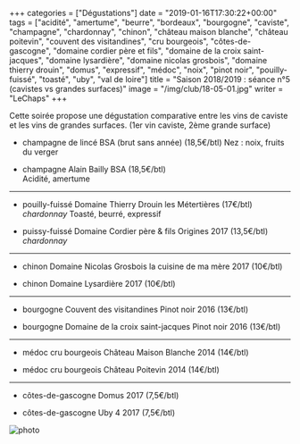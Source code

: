 +++
categories = ["Dégustations"]
date = "2019-01-16T17:30:22+00:00"
tags = ["acidité", "amertume", "beurre", "bordeaux", "bourgogne", "caviste", "champagne", "chardonnay", "chinon", "château maison blanche", "château poitevin", "couvent des visitandines", "cru bourgeois", "côtes-de-gascogne", "domaine cordier père et fils", "domaine de la croix saint-jacques", "domaine lysardière", "domaine nicolas grosbois", "domaine thierry drouin", "domus", "expressif", "médoc", "noix", "pinot noir", "pouilly-fuissé", "toasté", "uby", "val de loire"] 
title = "Saison 2018/2019 : séance n°5 (cavistes vs grandes surfaces)"
image = "/img/club/18-05-01.jpg"
writer = "LeChaps"
+++

Cette soirée propose une dégustation comparative entre les vins de caviste et les vins de grandes surfaces. (1er vin caviste, 2ème grande surface)

* champagne de lincé BSA (brut sans année) (18,5€/btl)
Nez : noix, fruits du verger

* champagne Alain Bailly BSA (18,5€/btl)  
Acidité, amertume

---

* pouilly-fuissé Domaine Thierry Drouin les Métertières (17€/btl)  
_chardonnay_
Toasté, beurré, expressif

* puissy-fuissé Domaine Cordier père & fils Origines 2017 (13,5€/btl)  
_chardonnay_

---

* chinon Domaine Nicolas Grosbois la cuisine de ma mère 2017 (10€/btl)

* chinon Domaine Lysardière 2017 (10€/btl)

---

* bourgogne Couvent des visitandines Pinot noir 2016 (13€/btl)

* bourgogne Domaine de la croix saint-jacques Pinot noir 2016 (13€/btl)

---

* médoc cru bourgeois Château Maison Blanche 2014 (14€/btl) <i class="fa fa-minus-circle"></i>

* médoc cru bourgeois Château Poitevin 2014 (14€/btl) <i class="fa fa-minus-circle"></i>

---

* côtes-de-gascogne Domus 2017 (7,5€/btl)

* côtes-de-gascogne Uby 4 2017 (7,5€/btl)

![photo][1]

[1]: /img/club/18-05-01.jpg
